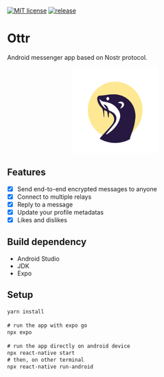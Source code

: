 [![MIT license](https://img.shields.io/badge/license-MIT-blue)](https://github.com/aussedatlo/Ottr/blob/main/LICENSE)
[![release](https://img.shields.io/github/v/release/aussedatlo/ottr)](https://github.com/aussedatlo/ottr/releases)

# Ottr

Android messenger app based on Nostr protocol.

<center><img src="https://github.com/aussedatlo/Ottr/blob/main/assets/adaptative-icon.png?raw=true" width="200"></center>

## Features

- [x] Send end-to-end encrypted messages to anyone
- [x] Connect to multiple relays
- [x] Reply to a message
- [x] Update your profile metadatas
- [x] Likes and dislikes

## Build dependency

- Android Studio
- JDK
- Expo

## Setup

```shell
yarn install

# run the app with expo go
npx expo

# run the app directly on android device
npx react-native start
# then, on other terminal
npx react-native run-android
```
